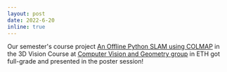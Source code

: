 ```yaml
---
layout: post
date: 2022-6-20
inline: true
---
```


Our semester's course project [An Offline Python SLAM using COLMAP](3dv.html) in the 3D Vision Course at [Computer Vision and Geometry group](https://cvg.ethz.ch/) in ETH got full-grade and presented in the poster session!